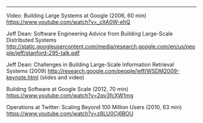 <hr>

Video: Building Large Systems at Google (2006, 60 min)
<br>https://www.youtube.com/watch?v=_cltA0W-ehQ

Jeff Dean: Software Engineering Advice from Building Large-Scale Distributed Systems
<br>http://static.googleusercontent.com/media/research.google.com/en/us/people/jeff/stanford-295-talk.pdf

Jeff Dean: Challenges in Building Large-Scale Information Retrieval Systems (2009)
http://research.google.com/people/jeff/WSDM2009-keynote.html (slides and video)

Building Software at Google Scale (2012, 70 min)
<br>https://www.youtube.com/watch?v=2qv3fcXW1mg

Operations at Twitter: Scaling Beyond 100 Million Users (2010, 63 min)
<br>https://www.youtube.com/watch?v=z8LU0Cj6BOU
